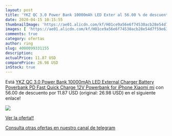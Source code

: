 ```yaml
---
layout: post
title: 'YKZ QC 3.0 Power Bank 10000mAh LED Exter al 56.00 % de descuento'
date: 2020-04-15 10:15:55
thumbnailImage: 'https://ae01.alicdn.com/kf/H01ce9a56e6f74530acb28e54d7f59e638/YKZ-QC-3-0-Power-Bank-10000mAh-LED-External-Charger-Battery-Poverbank-PD-Fast-Quick-Charge.jpg_350x350._SL200_.jpg'
images: [ 'https://ae01.alicdn.com/kf/H01ce9a56e6f74530acb28e54d7f59e638/YKZ-QC-3-0-Power-Bank-10000mAh-LED-External-Charger-Battery-Poverbank-PD-Fast-Quick-Charge.jpg_350x350._SL200_.jpg' ]
comments: true
category: ofertas
author: ring
slug: 4000099331155
description:
actualPrice: 11.87 USD
comparePrice: 26.98 USD
inStock: true
---
```


Está [YKZ QC 3.0 Power Bank 10000mAh LED External Charger Battery Poverbank PD Fast Quick Charge 12V Powerbank for iPhone Xiaomi mi](https://www.amazon.com/dp/4000099331155/?tag=redken08-20) con 56.00 de descuento por 11.87 USD (original: 26.98 USD) en el siguiente enlace!

[![](https://ae01.alicdn.com/kf/H01ce9a56e6f74530acb28e54d7f59e638/YKZ-QC-3-0-Power-Bank-10000mAh-LED-External-Charger-Battery-Poverbank-PD-Fast-Quick-Charge.jpg_350x350._SL200_.jpg)](https://www.amazon.com/dp/4000099331155/?tag=redken08-20)

[Ver la oferta!!](https://www.amazon.com/dp/4000099331155/?tag=redken08-20)

[Consulta otras ofertas en nuestro canal de telegram](https://t.me/s/ofertas25)
